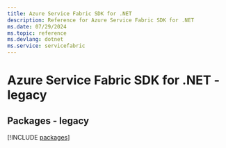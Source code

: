 ```yaml
---
title: Azure Service Fabric SDK for .NET
description: Reference for Azure Service Fabric SDK for .NET
ms.date: 07/29/2024
ms.topic: reference
ms.devlang: dotnet
ms.service: servicefabric
---
```

# Azure Service Fabric SDK for .NET - legacy
## Packages - legacy
[!INCLUDE [packages](service-fabric-index.md)]